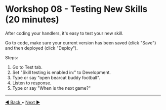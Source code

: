 # Workshop 08 - Testing New Skills (20 minutes)

After coding your handlers, it's easy to test your new skill.

Go to code, make sure your current version has been saved (click "Save") and then deployed (click "Deploy"). 

Steps:

1. Go to Test tab.
2. Set "Skill testing is enabled in:" to Development.
3. Type or say "open bearcat buddy football".
4. Listen to response.
5. Type or say "When is the next game?"


---

[:arrow_backward: Back ](./workshop-07.md) • [ Next :arrow_forward:](./workshop-09.md)
